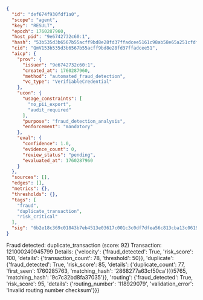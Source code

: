 ```json
{
  "id": "def674f930fdf1a0",
  "scope": "agent",
  "key": "RESULT",
  "epoch": 1760287960,
  "host_pid": "9e6742732c60:1",
  "hash": "53b535d3b6567b55acff9bd8e28fd37ffadcee5161c98ab58e65a251cfdfaced",
  "cid": "QmV153b535d3b6567b55acff9bd8e28fd37ffadcee51",
  "aicp": {
    "prov": {
      "issuer": "9e6742732c60:1",
      "created_at": 1760287960,
      "method": "automated_fraud_detection",
      "vc_type": "VerifiableCredential"
    },
    "ucon": {
      "usage_constraints": [
        "no_pii_export",
        "audit_required"
      ],
      "purpose": "fraud_detection_analysis",
      "enforcement": "mandatory"
    },
    "eval": {
      "confidence": 1.0,
      "evidence_count": 0,
      "review_status": "pending",
      "evaluated_at": 1760287960
    }
  },
  "sources": [],
  "edges": [],
  "metrics": {},
  "thresholds": {},
  "tags": [
    "fraud",
    "duplicate_transaction",
    "risk_critical"
  ],
  "sig": "6b2e18c369c01843b7eb4513e03617c001c3c0df7dfea56c813cba13c0619314"
}
```

Fraud detected: duplicate_transaction (score: 92)
Transaction: 121000240945799
Details: {'velocity': {'fraud_detected': True, 'risk_score': 100, 'details': {'transaction_count': 78, 'threshold': 50}}, 'duplicate': {'fraud_detected': True, 'risk_score': 85, 'details': {'duplicate_count': 77, 'first_seen': 1760285763, 'matching_hash': '2868277a63cf50ca'}}}5765, 'matching_hash': '9c7c32bd8fa37035'}}, 'routing': {'fraud_detected': True, 'risk_score': 95, 'details': {'routing_number': '118929079', 'validation_error': 'Invalid routing number checksum'}}}